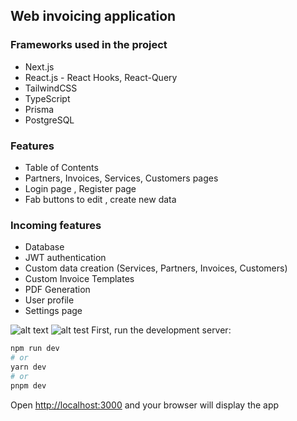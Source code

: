 
## Web invoicing application

### Frameworks used in the project
- Next.js
- React.js - React Hooks, React-Query
- TailwindCSS
- TypeScript
- Prisma
- PostgreSQL

### Features
- Table of Contents
- Partners, Invoices, Services, Customers pages
- Login page , Register page
- Fab buttons to edit , create new data
### Incoming features

- Database
- JWT authentication
- Custom data creation (Services, Partners, Invoices, Customers)
- Custom Invoice Templates
- PDF Generation
- User profile
- Settings page

![alt text](https://i.imgur.com/FJgxKRy.png)
![alt test](https://i.imgur.com/LOgG69V.png)
First, run the development server:

```bash
npm run dev
# or
yarn dev
# or
pnpm dev
```

Open [http://localhost:3000](http://localhost:3000) and your browser will display the app
